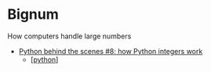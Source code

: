 Bignum
======

How computers handle large numbers

* [Python behind the scenes #8: how Python integers work](https://tenthousandmeters.com/blog/python-behind-the-scenes-8-how-python-integers-work/)
    * [[python]]

[//begin]: # "Autogenerated link references for markdown compatibility"
[python]: python.md "python3"
[//end]: # "Autogenerated link references"